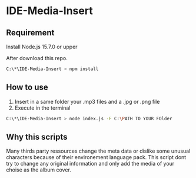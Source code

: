 # IDE-Media-Insert
## Requirement
Install Node.js 15.7.0 or upper 

After download this repo.
```sh
C:\*\IDE-Media-Insert > npm install
```

## How to use
1. Insert in a same folder your .mp3 files and a .jpg or .png file
2. Execute in the terminal
```sh
C:\*\IDE-Media-Insert > node index.js -F C:\PATH TO YOUR FOlder
```

## Why this scripts
Many thirds party ressources change the meta data or dislike some unusual characters because of their environement language pack. This script dont try to change any original information and only add the media of your choise as the album cover.  
